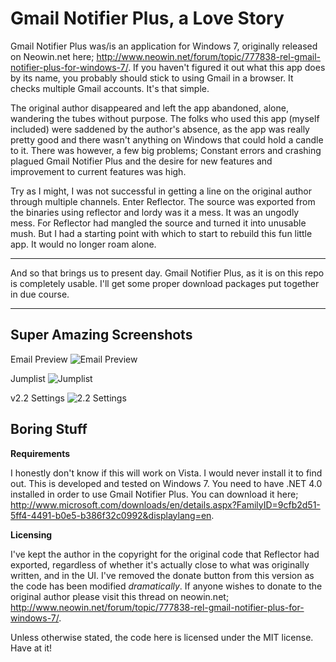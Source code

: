 Gmail Notifier Plus, a Love Story
===================

Gmail Notifier Plus was/is an application for Windows 7, originally released on Neowin.net here; <http://www.neowin.net/forum/topic/777838-rel-gmail-notifier-plus-for-windows-7/>. If you haven't figured it out what this app does by its name, you probably should stick to using Gmail in a browser. It checks multiple Gmail accounts. It's that simple.

The original author disappeared and left the app abandoned, alone, wandering the tubes without purpose. The folks who used this app (myself included) were saddened by the author's absence, as the app was really pretty good and there wasn't anything on Windows that could hold a candle to it. There was however, a few big problems; Constant errors and crashing plagued Gmail Notifier Plus and the desire for new features and improvement to current features was high.

Try as I might, I was not successful in getting a line on the original author through multiple channels. Enter Reflector. The source was exported from the binaries using reflector and lordy was it a mess. It was an ungodly mess. For Reflector had mangled the source and turned it into unusable mush. But I had a starting point with which to start to rebuild this fun little app. It would no longer roam alone.

- - -

And so that brings us to present day. Gmail Notifier Plus, as it is on this repo is completely usable. I'll get some proper download packages put together in due course.

- - -

Super Amazing Screenshots
------------

Email Preview
![Email Preview](https://github.com/shellscape/Gmail-Notifier-Plus/raw/master/Promotional/email.preview.png)

Jumplist
![Jumplist](https://github.com/shellscape/Gmail-Notifier-Plus/raw/master/Promotional/jumplist.png)

v2.2 Settings
![2.2 Settings](https://github.com/shellscape/Gmail-Notifier-Plus/raw/master/Promotional/settings.png)

Boring Stuff
------------

**Requirements**

I honestly don't know if this will work on Vista. I would never install it to find out. This is developed and tested on Windows 7.
You need to have .NET 4.0 installed in order to use Gmail Notifier Plus. You can download it here; <http://www.microsoft.com/downloads/en/details.aspx?FamilyID=9cfb2d51-5ff4-4491-b0e5-b386f32c0992&displaylang=en>.

**Licensing**

I've kept the author in the copyright for the original code that Reflector had exported, regardless of whether it's actually close to what was originally written, and in the UI. I've removed the donate button from this version as the code has been modified *dramatically*. If anyone wishes to donate to the original author please visit this thread on neowin.net; <http://www.neowin.net/forum/topic/777838-rel-gmail-notifier-plus-for-windows-7/>.

Unless otherwise stated, the code here is licensed under the MIT license. Have at it!
